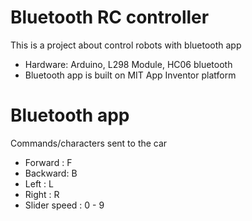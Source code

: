 # Bluetooth RC controller
This is a project about control robots with bluetooth app 

- Hardware: Arduino, L298 Module, HC06 bluetooth
- Bluetooth app is built on MIT App Inventor platform

# Bluetooth app
Commands/characters sent to the car
- Forward : F
- Backward: B
- Left    : L
- Right   : R
- Slider speed : 0 - 9
